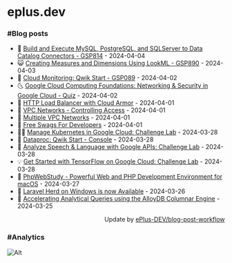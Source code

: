 # eplus.dev

### #Blog posts

<!-- BLOG-POST-LIST:START -->
 - 🧰 [Build and Execute MySQL, PostgreSQL, and SQLServer to Data Catalog Connectors - GSP814](https://eplus.dev/build-and-execute-mysql-postgresql-and-sqlserver-to-data-catalog-connectors-gsp814) - 2024-04-04
 - 😺 [Creating Measures and Dimensions Using LookML - GSP890](https://eplus.dev/creating-measures-and-dimensions-using-lookml-gsp890) - 2024-04-03
 - 🗽 [Cloud Monitoring: Qwik Start - GSP089](https://eplus.dev/cloud-monitoring-qwik-start-gsp089) - 2024-04-02
 - 🌜 [Google Cloud Computing Foundations: Networking &amp; Security in Google Cloud - Quiz](https://eplus.dev/google-cloud-computing-foundations-networking-security-in-google-cloud-quiz) - 2024-04-02
 - 📝 [HTTP Load Balancer with Cloud Armor](https://eplus.dev/http-load-balancer-with-cloud-armor) - 2024-04-01
 - 🚀 [VPC Networks - Controlling Access](https://eplus.dev/vpc-networks-controlling-access) - 2024-04-01
 - 💼 [Multiple VPC Networks](https://eplus.dev/multiple-vpc-networks) - 2024-04-01
 - 🦣 [Free Swags For Developers](https://eplus.dev/free-swags-for-developers) - 2024-04-01
 - 👨‍🏫 [Manage Kubernetes in Google Cloud: Challenge Lab](https://eplus.dev/manage-kubernetes-in-google-cloud-challenge-lab) - 2024-03-28
 - 🔭 [Dataproc: Qwik Start - Console](https://eplus.dev/dataproc-qwik-start-console) - 2024-03-28
 - 🤡 [Analyze Speech &amp; Language with Google APIs: Challenge Lab](https://eplus.dev/analyze-speech-language-with-google-apis-challenge-lab) - 2024-03-28
 - 💡 [Get Started with TensorFlow on Google Cloud: Challenge Lab](https://eplus.dev/get-started-with-tensorflow-on-google-cloud-challenge-lab) - 2024-03-28
 - 🦣 [PhpWebStudy - Powerful Web and PHP Development Environment for macOS](https://eplus.dev/phpwebstudy-powerful-web-and-php-development-environment-for-macos) - 2024-03-27
 - 💪 [Laravel Herd on Windows is now Available](https://eplus.dev/laravel-herd-on-windows-is-now-available) - 2024-03-26
 - 🤡 [Accelerating Analytical Queries using the AlloyDB Columnar Engine](https://eplus.dev/accelerating-analytical-queries-using-the-alloydb-columnar-engine) - 2024-03-25<!-- BLOG-POST-LIST:END -->

<div align="right">
  Update by <a target="_blank"
    href="https://github.com/ePlus-DEV/blog-post-workflow">ePlus-DEV/blog-post-workflow</a>
</div>

### #Analytics
![Alt](https://repobeats.axiom.co/api/embed/9990f7cddfbad8d834990b10ccad05f81ac1096f.svg "Repobeats analytics image")
